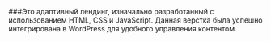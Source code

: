 ###Это адаптивный лендинг, изначально разработанный с использованием HTML, CSS и JavaScript. Данная верстка была успешно интегрирована в WordPress для удобного управления контентом.
